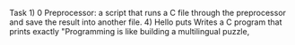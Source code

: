 Task 1) 0 Preprocessor:  a script that runs a C file through the preprocessor and save the result into another file.
4) Hello puts Writes a C program that prints exactly "Programming is like building a multilingual puzzle,

